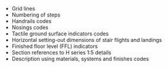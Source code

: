 - Grid lines
- Numbering of steps
- Handrails codes
- Nosings codes
- Tactile ground surface indicators codes
- Horizontal setting-out dimensions of stair flights and landings
- Finished floor level (FFL) indicators
- Section references to H series <span class="highlight-red">1:5</span> details
- Description using materials, systems and finishes codes